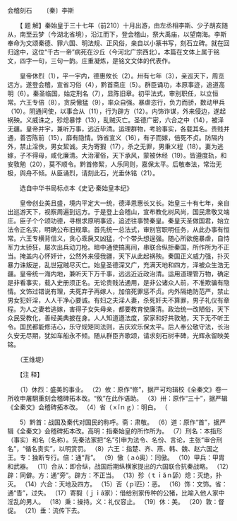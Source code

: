 会稽刻石
　　〔秦〕李斯

　　【 题 解】秦始皇于三十七年（前210）十月出游，由左丞相李斯、少子胡亥随从，南至云梦（今湖北省境），沿江而下，登会稽山，祭大禹庙，以望南海。李斯奉命为文颂秦德、罪六国、明法规、正风俗，亲自以小篆书写，刻石立碑。就在回归途中，这位“千古一帝”病死在沙丘（今河北广宗西北）。本篇在文体上属于铭文，四字一句，三句一韵。庄重凝炼，是铭文文体的代表作。　　

　　皇帝休烈（1），平一宇内，德惠攸长（2）。卅有七年（3），亲巡天下，周览远方。遂登会稽，宣省习俗（4），黔首斋庄（5）。群臣诵功，本原事迹，追道高明（6）。秦圣临国，始定刑名（7），显陈旧章。初平法式，审别职任，以立恒常。六王专倍（8），贪戾慠猛（9），率众自强。暴虐恣行，负力而骄，数动甲兵（10）。阴通间使，以事合从（11），行为辟方（12）。内饰诈谋，外来侵边，遂起祸殃。义威诛之，殄熄暴悖（13），乱贼灭亡。圣德广密，六合之中（14），被泽无疆。皇帝并宇，兼听万事，远近毕清。运理群物，考验事实，各载其名。贵贱并通，善否陈前（15），靡有隐情。饰省宣义（16），有子而嫁，倍死不贞。防隔内外，禁止淫佚，男女絜诚。夫为寄猳（17），杀之无罪，男秉义程（18）。妻为逃嫁，子不得母，咸化廉清。大治濯俗，天下承风，蒙被休经（19）。皆遵度轨，和安敦勉（20），莫不顺令。黔首修絜，人乐同则，嘉保太平。后敬奉法，常治无极，舆舟不倾。从臣诵烈，请刻此石，光垂休铭（21）。

　　选自中华书局标点本《史记·秦始皇本纪》　　

　　皇帝创业美且盛，境内平定大一统，德泽恩惠长又长。始皇三十有七年，亲自出巡游天下，视察周遍到远方。于是登上会稽山，宣布教化树风尚，国民肃敬又端庄。臣子个个颂功德，寻根求原明事迹，追述往事赞秦皇。秦皇天圣做国君，始立法令正名实，明确公布旧规章。首先统一总法式，审别官职明任务，从此办事有恒常。六王专横背信义，贪心乖戾又凶猛，个个带头想逞强。随心所欲施暴虐，自恃军力太骄狂，屡次出兵动刀枪。暗中通使搞离间，串联合纵拒秦国，所作所为不正当。掩盖内心怀奸计，公然外来侵我疆，天下从此起祸殃。秦国正义威力强，扑灭暴力诛叛逆，乱世寇贼尽灭亡。始皇圣德深又广，充满天地和四方，泽被众生浩无疆。皇帝统一海内地，兼听天下万千事，远远近近政治清。运用道理管万物，确定是非看事实，载入史册须正名。无论贵贱法通用，是非公诸众人前，不准欺骗有隐情。文饰过错说有理，夫死弃子再嫁人，加倍死罪惩不贞。内外隔绝防范严，禁止男女犯奸淫，人人干净心要诚。有妇之夫淫人妻，杀死奸夫不算罪，男子礼仪有章程。为人之妻若逃嫁，害得子女失母亲，都要教育使廉清。政治统一改陋俗，天下众民受教化，善经美典披在身。人人知道遵法度，家家和好共敦勉，天下无不听王令。国民都能修洁心，乐守规矩同法则，吉庆欢乐保太平。后人奉公敬守法，长治久安无尽期，犹如车船永不倾。随从群臣齐歌颂，请求刻石树丰碑，光辉永留映美铭。 

　　（王维堤）

　　【注 释】 

　　（1）休烈：盛美的事业。 （2）攸：原作“修”，据严可均辑校《全秦文》卷一所收申屠駉重刻会稽碑拓本改。“攸”在此作语助。 （3）卅：原作“三十”，据严辑《全秦文》会稽碑拓本改。 （4）省（ｘǐｎｇ）：明白。 （

　　5）黔首：战国及秦代对国民的称呼。斋：肃敬。 （6）道：原作“首”，据严辑《全秦文》会稽碑拓本改。高明：指秦始皇的所作所为。 （7）刑名：本指形（事实）和名（名称）。先秦法家把“名”引申为法令、名份、言论，主张“审合刑名”，“循名责实”，以明赏罚。 （8）六王：指楚、齐、燕、韩、魏、赵六国之王。专：独断专行。倍：通“背”。 （9）慠（ａò奥）：同傲。 （10）甲兵：甲胄和武器。 （11）合从：即合纵，战国后期纵横家提出的六国联合抗秦战略。 （12）辟：同僻。方：通“旁”。辟方：不正当。 （13）殄（ｔｉǎｎ舔）熄：灭绝，扑灭。 （14）六合：天地及四方。 （15）否（ｐǐ匹）：恶。 （16）饰：文饰。省：通“眚”，过失。 （17）寄猳（ｊｉā家）：借给别家传种的公猪，比喻入他人家中淫乱的男人。 （18）秉：操持。义：礼仪容止。 （19）休：美。 （20）敦：督促。 （21）垂：流传下去。 


